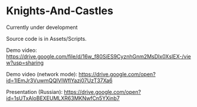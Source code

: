 # Knights-And-Castles
Currently under development

Source code is in Assets/Scripts.

Demo video: https://drive.google.com/file/d/16w_f80SiES9CyznhGnm2MsDIx0XsIEX-/view?usp=sharing

Demo video (network mode): https://drive.google.com/open?id=1IEmJr3VuwmQQIVlWflYazj07UzT37Xa6

Presentation (Russian): https://drive.google.com/open?id=1sUTxAloBEXEUMLXR63MKNwfCn5YXinb7
